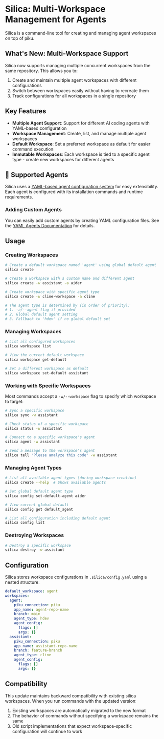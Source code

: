 # Silica: Multi-Workspace Management for Agents

Silica is a command-line tool for creating and managing agent workspaces on top of piku.

## What's New: Multi-Workspace Support

Silica now supports managing multiple concurrent workspaces from the same repository. This allows you to:

1. Create and maintain multiple agent workspaces with different configurations
2. Switch between workspaces easily without having to recreate them
3. Track configurations for all workspaces in a single repository

## Key Features

- **Multiple Agent Support**: Support for different AI coding agents with YAML-based configuration
- **Workspace Management**: Create, list, and manage multiple agent workspaces
- **Default Workspace**: Set a preferred workspace as default for easier command execution
- **Immutable Workspaces**: Each workspace is tied to a specific agent type - create new workspaces for different agents

## 🤖 Supported Agents

Silica uses a [YAML-based agent configuration system](docs/YAML_AGENTS.md) for easy extensibility. Each agent is configured with its installation commands and runtime requirements.

### Adding Custom Agents

You can easily add custom agents by creating YAML configuration files. See the [YAML Agents Documentation](docs/YAML_AGENTS.md) for details.

## Usage

### Creating Workspaces

```bash
# Create a default workspace named 'agent' using global default agent
silica create

# Create a workspace with a custom name and different agent
silica create -w assistant -a aider

# Create workspace with specific agent type
silica create -w cline-workspace -a cline

# The agent type is determined by (in order of priority):
# 1. -a/--agent flag if provided
# 2. Global default agent setting
# 3. Fallback to 'hdev' if no global default set
```

### Managing Workspaces

```bash
# List all configured workspaces
silica workspace list

# View the current default workspace
silica workspace get-default

# Set a different workspace as default
silica workspace set-default assistant
```

### Working with Specific Workspaces

Most commands accept a `-w/--workspace` flag to specify which workspace to target:

```bash
# Sync a specific workspace
silica sync -w assistant

# Check status of a specific workspace
silica status -w assistant

# Connect to a specific workspace's agent
silica agent -w assistant

# Send a message to the workspace's agent
silica tell "Please analyze this code" -w assistant
```

### Managing Agent Types

```bash
# List all available agent types (during workspace creation)
silica create --help  # Shows available agents

# Set global default agent type
silica config set-default-agent aider

# View current global default
silica config get default_agent

# List all configuration including default agent
silica config list
```

### Destroying Workspaces

```bash
# Destroy a specific workspace
silica destroy -w assistant
```

## Configuration

Silica stores workspace configurations in `.silica/config.yaml` using a nested structure:

```yaml
default_workspace: agent
workspaces:
  agent:
    piku_connection: piku
    app_name: agent-repo-name
    branch: main
    agent_type: hdev
    agent_config:
      flags: []
      args: {}
  assistant:
    piku_connection: piku
    app_name: assistant-repo-name
    branch: feature-branch
    agent_type: cline
    agent_config:
      flags: []
      args: {}
```

## Compatibility

This update maintains backward compatibility with existing silica workspaces. When you run commands with the updated version:

1. Existing workspaces are automatically migrated to the new format
2. The behavior of commands without specifying a workspace remains the same
3. Old script implementations that expect workspace-specific configuration will continue to work